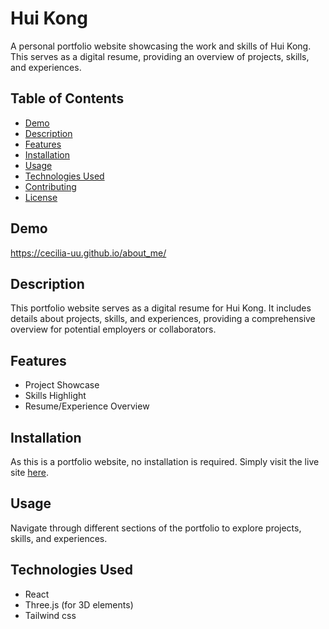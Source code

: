 # Hui Kong

A personal portfolio website showcasing the work and skills of Hui Kong. This serves as a digital resume, providing an overview of projects, skills, and experiences.

## Table of Contents

- [Demo](#demo)
- [Description](#description)
- [Features](#features)
- [Installation](#installation)
- [Usage](#usage)
- [Technologies Used](#technologies-used)
- [Contributing](#contributing)
- [License](#license)

## Demo

https://cecilia-uu.github.io/about_me/

## Description

This portfolio website serves as a digital resume for Hui Kong. It includes details about projects, skills, and experiences, providing a comprehensive overview for potential employers or collaborators.

## Features

- Project Showcase
- Skills Highlight
- Resume/Experience Overview

## Installation

As this is a portfolio website, no installation is required. Simply visit the live site [here](https://cecilia-uu.github.io/about_me/).

## Usage

Navigate through different sections of the portfolio to explore projects, skills, and experiences.

## Technologies Used

- React
- Three.js (for 3D elements)
- Tailwind css